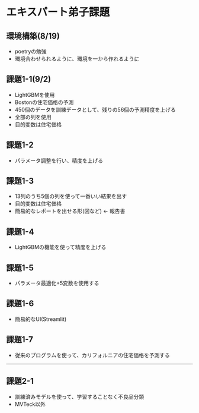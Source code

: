 # エキスパート弟子課題

## 環境構築(8/19)

* poetryの勉強
* 環境合わせられるように、環境を一から作れるように

## 課題1-1(9/2)

* LightGBMを使用
* Bostonの住宅価格の予測
* 450個のデータを訓練データとして、残りの56個の予測精度を上げる
* 全部の列を使用
* 目的変数は住宅価格

## 課題1-2

* パラメータ調整を行い、精度を上げる

## 課題1-3

* 13列のうち5個の列を使って一番いい結果を出す
* 目的変数は住宅価格
* 簡易的なレポートを出せる形(図など) ← 報告書

## 課題1-4

* LightGBMの機能を使って精度を上げる

## 課題1-5

* パラメータ最適化+5変数を使用する

## 課題1-6

* 簡易的なUI(Streamlit)

## 課題1-7

* 従来のプログラムを使って、カリフォルニアの住宅価格を予測する

---

## 課題2-1

* 訓練済みモデルを使って、学習することなく不良品分類
* MVTeck以外
